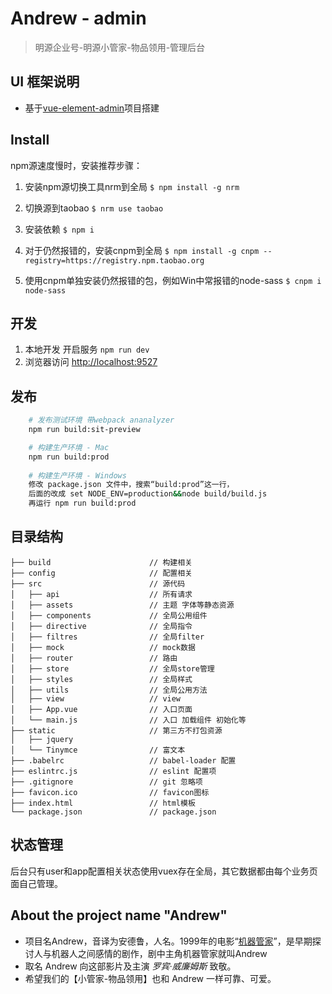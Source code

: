 # Andrew - admin
> 明源企业号-明源小管家-物品领用-管理后台

## UI 框架说明
- 基于[vue-element-admin](https://github.com/PanJiaChen/vue-element-admin)项目搭建

## Install
npm源速度慢时，安装推荐步骤：
1. 安装npm源切换工具nrm到全局
`$ npm install -g nrm`

2. 切换源到taobao
`$ nrm use taobao`

3. 安装依赖
`$ npm i`

4. 对于仍然报错的，安装cnpm到全局
`$ npm install -g cnpm --registry=https://registry.npm.taobao.org`

5. 使用cnpm单独安装仍然报错的包，例如Win中常报错的node-sass
`$ cnpm i node-sass`


## 开发
1. 本地开发 开启服务 `npm run dev`
2. 浏览器访问 [http://localhost:9527](http://localhost:9527)

## 发布
```bash
    # 发布测试环境 带webpack ananalyzer
    npm run build:sit-preview

    # 构建生产环境 - Mac
    npm run build:prod
    
    # 构建生产环境 - Windows
    修改 package.json 文件中，搜索“build:prod”这一行，
    后面的改成 set NODE_ENV=production&&node build/build.js
    再运行 npm run build:prod
```

## 目录结构
```shell
├── build                      // 构建相关  
├── config                     // 配置相关
├── src                        // 源代码
│   ├── api                    // 所有请求
│   ├── assets                 // 主题 字体等静态资源
│   ├── components             // 全局公用组件
│   ├── directive              // 全局指令
│   ├── filtres                // 全局filter
│   ├── mock                   // mock数据
│   ├── router                 // 路由
│   ├── store                  // 全局store管理
│   ├── styles                 // 全局样式
│   ├── utils                  // 全局公用方法
│   ├── view                   // view
│   ├── App.vue                // 入口页面
│   └── main.js                // 入口 加载组件 初始化等
├── static                     // 第三方不打包资源
│   ├── jquery
│   └── Tinymce                // 富文本
├── .babelrc                   // babel-loader 配置
├── eslintrc.js                // eslint 配置项
├── .gitignore                 // git 忽略项
├── favicon.ico                // favicon图标
├── index.html                 // html模板
└── package.json               // package.json

```
## 状态管理
后台只有user和app配置相关状态使用vuex存在全局，其它数据都由每个业务页面自己管理。


## About the project name "Andrew"
- 项目名Andrew，音译为安德鲁，人名。1999年的电影“[机器管家](https://zh.wikipedia.org/zh/%E6%9C%BA%E5%99%A8%E7%AE%A1%E5%AE%B6)”，是早期探讨人与机器人之间感情的剧作，剧中主角机器管家就叫Andrew
- 取名 Andrew 向这部影片及主演 *罗宾·威廉姆斯* 致敬。
- 希望我们的【小管家-物品领用】也和 Andrew 一样可靠、可爱。
